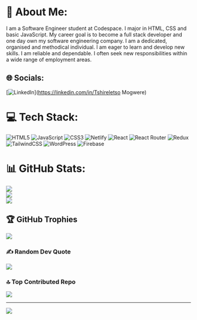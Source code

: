  # 💫 About Me:
 I am a Software Engineer student at Codespace. I major in HTML, CSS and basic JavaScript. My career goal is to become a full stack developer and one day own my software engineering company. I am a dedicated, organised and methodical individual. I am eager to learn and develop new skills. I am reliable and dependable. I often seek new responsibilities within a wide range of employment areas.


## 🌐 Socials:
[![LinkedIn](https://img.shields.io/badge/LinkedIn-%230077B5.svg?logo=linkedin&logoColor=white)](https://linkedin.com/in/Tshireletso Mogwere) 

# 💻 Tech Stack:
![HTML5](https://img.shields.io/badge/html5-%23E34F26.svg?style=for-the-badge&logo=html5&logoColor=white) ![JavaScript](https://img.shields.io/badge/javascript-%23323330.svg?style=for-the-badge&logo=javascript&logoColor=%23F7DF1E) ![CSS3](https://img.shields.io/badge/css3-%231572B6.svg?style=for-the-badge&logo=css3&logoColor=white) ![Netlify](https://img.shields.io/badge/netlify-%23000000.svg?style=for-the-badge&logo=netlify&logoColor=#00C7B7) ![React](https://img.shields.io/badge/react-%2320232a.svg?style=for-the-badge&logo=react&logoColor=%2361DAFB) ![React Router](https://img.shields.io/badge/React_Router-CA4245?style=for-the-badge&logo=react-router&logoColor=white) ![Redux](https://img.shields.io/badge/redux-%23593d88.svg?style=for-the-badge&logo=redux&logoColor=white) ![TailwindCSS](https://img.shields.io/badge/tailwindcss-%2338B2AC.svg?style=for-the-badge&logo=tailwind-css&logoColor=white) ![WordPress](https://img.shields.io/badge/WordPress-%23117AC9.svg?style=for-the-badge&logo=WordPress&logoColor=white) ![Firebase](https://img.shields.io/badge/firebase-%23039BE5.svg?style=for-the-badge&logo=firebase)
# 📊 GitHub Stats:
![](https://github-readme-stats.vercel.app/api?username=TshireletsoMogwere&theme=default&hide_border=false&include_all_commits=true&count_private=true)<br/>
![](https://github-readme-streak-stats.herokuapp.com/?user=TshireletsoMogwere&theme=default&hide_border=false)<br/>
![](https://github-readme-stats.vercel.app/api/top-langs/?username=TshireletsoMogwere&theme=default&hide_border=false&include_all_commits=true&count_private=true&layout=compact)

## 🏆 GitHub Trophies
![](https://github-profile-trophy.vercel.app/?username=TshireletsoMogwere&theme=default&no-frame=true&no-bg=false&margin-w=4)

### ✍️ Random Dev Quote
![](https://quotes-github-readme.vercel.app/api?type=horizontal&theme=radical)

### 🔝 Top Contributed Repo
![](https://github-contributor-stats.vercel.app/api?username=TshireletsoMogwere&limit=5&theme=dark&combine_all_yearly_contributions=true)

---
[![](https://visitcount.itsvg.in/api?id=TshireletsoMogwere&icon=0&color=0)](https://visitcount.itsvg.in)

<!-- Proudly created with GPRM ( https://gprm.itsvg.in ) -->
